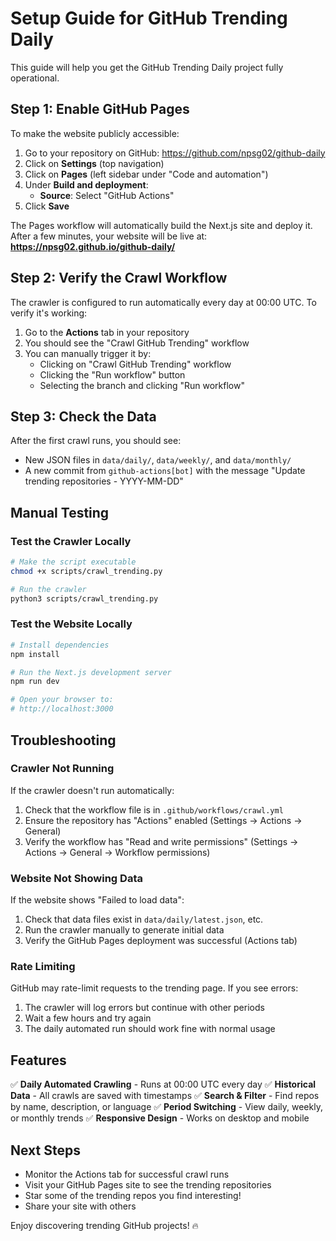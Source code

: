 # Setup Guide for GitHub Trending Daily

This guide will help you get the GitHub Trending Daily project fully operational.

## Step 1: Enable GitHub Pages

To make the website publicly accessible:

1. Go to your repository on GitHub: https://github.com/npsg02/github-daily
2. Click on **Settings** (top navigation)
3. Click on **Pages** (left sidebar under "Code and automation")
4. Under **Build and deployment**:
   - **Source**: Select "GitHub Actions"
5. Click **Save**

The Pages workflow will automatically build the Next.js site and deploy it. After a few minutes, your website will be live at:
**https://npsg02.github.io/github-daily/**

## Step 2: Verify the Crawl Workflow

The crawler is configured to run automatically every day at 00:00 UTC. To verify it's working:

1. Go to the **Actions** tab in your repository
2. You should see the "Crawl GitHub Trending" workflow
3. You can manually trigger it by:
   - Clicking on "Crawl GitHub Trending" workflow
   - Clicking the "Run workflow" button
   - Selecting the branch and clicking "Run workflow"

## Step 3: Check the Data

After the first crawl runs, you should see:
- New JSON files in `data/daily/`, `data/weekly/`, and `data/monthly/`
- A new commit from `github-actions[bot]` with the message "Update trending repositories - YYYY-MM-DD"

## Manual Testing

### Test the Crawler Locally

```bash
# Make the script executable
chmod +x scripts/crawl_trending.py

# Run the crawler
python3 scripts/crawl_trending.py
```

### Test the Website Locally

```bash
# Install dependencies
npm install

# Run the Next.js development server
npm run dev

# Open your browser to:
# http://localhost:3000
```

## Troubleshooting

### Crawler Not Running

If the crawler doesn't run automatically:
1. Check that the workflow file is in `.github/workflows/crawl.yml`
2. Ensure the repository has "Actions" enabled (Settings → Actions → General)
3. Verify the workflow has "Read and write permissions" (Settings → Actions → General → Workflow permissions)

### Website Not Showing Data

If the website shows "Failed to load data":
1. Check that data files exist in `data/daily/latest.json`, etc.
2. Run the crawler manually to generate initial data
3. Verify the GitHub Pages deployment was successful (Actions tab)

### Rate Limiting

GitHub may rate-limit requests to the trending page. If you see errors:
1. The crawler will log errors but continue with other periods
2. Wait a few hours and try again
3. The daily automated run should work fine with normal usage

## Features

✅ **Daily Automated Crawling** - Runs at 00:00 UTC every day
✅ **Historical Data** - All crawls are saved with timestamps
✅ **Search & Filter** - Find repos by name, description, or language
✅ **Period Switching** - View daily, weekly, or monthly trends
✅ **Responsive Design** - Works on desktop and mobile

## Next Steps

- Monitor the Actions tab for successful crawl runs
- Visit your GitHub Pages site to see the trending repositories
- Star some of the trending repos you find interesting!
- Share your site with others

Enjoy discovering trending GitHub projects! 🔥
